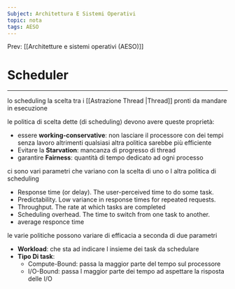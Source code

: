 ```yaml
---
Subject: Architettura E Sistemi Operativi
topic: nota
tags: AESO
---
```


Prev: [[Architetture e sistemi operativi (AESO)]]

# Scheduler
---
lo scheduling la scelta tra i [[Astrazione Thread |Thread]] pronti da mandare in esecuzione

le politica di scelta dette (di scheduling) devono avere queste proprietà:

- essere **working-conservative**: non lasciare il processore con dei tempi senza lavoro altrimenti qualsiasi altra politica sarebbe più efficiente
- Evitare la **Starvation**: mancanza di progresso di thread
- garantire **Fairness**: quantità di tempo dedicato ad ogni processo

ci sono vari parametri che variano con la scelta di uno o l altra politica di scheduling

- Response time (or delay). The user-perceived time to do some task.
- Predictability. Low variance in response times for repeated requests.
- Throughput. The rate at which tasks are completed
- Scheduling overhead. The time to switch from one task to another.
- average responce time

le varie politiche possono variare di efficacia a seconda di due parametri

- **Workload**: che sta ad indicare l insieme dei task da schedulare
- **Tipo Di task**:
    - Compute-Bound: passa la maggior parte del tempo sul processore
    - I/O-Bound: passa l maggior parte dei tempo ad aspettare la risposta delle I/O